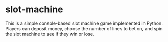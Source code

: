 # slot-machine
This is a simple console-based slot machine game implemented in Python. Players can deposit money, choose the number of lines to bet on, and spin the slot machine to see if they win or lose.
